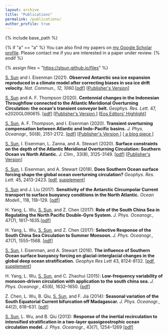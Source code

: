 ```yaml
---
layout: archive
title: "Publications"
permalink: /publications/
author_profile: true
---
```


{% include base_path %}

{% if "a" == "a" %}
  You can also find my papers on <a href="https://scholar.google.com/citations?user=IJMEC2EAAAAJ&hl=en">my Google Scholar profile</a>. Please contact me if you are interested in a paper under review.
{% endif %}

{% assign files = "https://stsun.github.io/files" %}

<p><u>S. Sun</u> and I. Eisenman (2021). <b> Observed Antarctic sea ice expansion reproduced in a climate model after correcting biases in sea ice drift velocity. </b> <i> Nat. Commun., 12, 1060.</i>[<a href="{{files}}/Sun-Eisenman-2021-NCOMMS.pdf">pdf</a>] [<a href="https://doi.org/10.1038/s41467-021-21412-z">Publisher's Version</a>]</p>

<p><u>S. Sun</u> and A. F. Thompson (2020). <b> Centennial changes in the Indonesian Throughflow connected to the Atlantic Meridional Overturning Circulation: the ocean's transient conveyor belt. </b> <i> Geophys. Res. Lett. </i> 47,  e2020GL090615. [<a href="{{files}}/Sun-Thompson-2020-GRL-ITF.pdf">pdf</a>] [<a href="https://doi.org/10.1029/2020GL090615">Publisher's Version </a>] [<a href="https://eos.org/editor-highlights/what-causes-centennial-changes-in-the-indonesian-throughflow">Eos Editors' Highlight</a>]</p>

<p><u>S. Sun</u>, A. F. Thompson, and I. Eisenman (2020). <b>Transient overturning compensation between Atlantic and Indo-Pacific basins.</b> <i> J. Phys. Oceanogr., </i> 50(8), 2151-2172.  [<a href="{{files}}/Sun-Thompson-Eisenman-2020-JPO.pdf">pdf</a>] [<a href="https://doi.org/10.1175/JPO-D-20-0060.1">Publisher's Version </a>] [<a href="https://ocean2climate.org/2020/06/25/compensating-change-in-the-indo-pacific-moc-in-response-to-the-atlantic-moc-slowdown/"> a blog piece </a>] </p>

<p><u>S. Sun</u>, I. Eisenman, L. Zanna, and A. Stewart (2020). <b>Surface constraints on the depth of the Atlantic Meridional Overturning Circulation: Southern Ocean vs North Atlantic.</b> <i> J. Clim., </i>  33(8), 3125-3149. [<a href="{{files}}/Sun-Eisenman-Zanna-Stewart-inpress-2020.pdf">pdf</a>] [<a href="https://doi.org/10.1175/JCLI-D-19-0546.1">Publisher's Version</a>]</p>

<p><u>S. Sun</u>, I. Eisenman, and A. Stewart (2018). <b>Does Southern Ocean surface forcing shape the global ocean overturning circulation?</b> <i>Geophys. Res. Lett.</i> 45, 2413-2423. [<a href="{{ files }}/Sun_et_al-2018-Geophysical_Research_Letters.pdf">pdf</a>, <a href="{{ files }}/Sun_et_al-2018-Geophysical_Research_Letters.sup.pdf">supplement</a>]</p>

<p><u>S. Sun</u> and J. Liu (2017). <b>Sensitivity of the Antarctic Circumpolar Current transport to surface buoyancy conditions in the North Atlantic.</b> <i>Ocean Modell.</i>, 118, 118–129. [<a href="{{ files }}/Sun-Liu-2017-ACC.pdf">pdf</a>]</p>

<p> H. Yang, L. Wu, <u>S. Sun</u>, and Z. Chen (2017): <b>Role of the South China Sea in Regulating the North Pacific Double-Gyre System.</b> <i>J. Phys. Oceanogr.</i>, 47(7), 1617–1635.[<a href="{{ files }}/Yang_etal_2017.pdf">pdf</a>] </p>

<p> H. Yang, L. Wu, <u>S. Sun</u>, and Z. Chen (2017): <b>Selective Response of the South China Sea Circulation to Summer Monsoon.</b> <i>J. Phys. Oceanogr.</i>, 47(7), 1555–1568. [<a href="{{ files }}/Yang-2017-SCSIntraSeasonal.pdf">pdf</a>]</p>

<p><u>S. Sun</u>, I. Eisenman, and A. Stewart (2016). 
<b>The influence of Southern Ocean surface buoyancy forcing on glacial-interglacial changes in the global deep ocean stratification.</b> 
<i>Geophys Res Lett</i> 43, 8124-8132. [<a href="{{ files }}/Sun_et_al-2016-Geophysical_Research_Letters.pdf">pdf</a>, <a href="{{ files }}/Sun_et_al-2016-Geophysical_Research_Letters.sup-1.pdf">supplement</a>]</p>

<p> H. Yang, L. Wu, <u>S. Sun</u>, and C. Zhaohui (2015): <b>Low-frequency variability of monsoon-driven circulation with application to the south china sea.</b> <i>J. Phys. Oceanogr.</i>, 45(6), 1632–1650. [<a href="{{ files }}/Yang_etal_2014.pdf">pdf</a>]</p>

<p>Z. Chen, L. Wu, B. Qiu, <u>S. Sun</u>, and F. Jia (2014): <b>Seasonal variation of the South Equatorial Current bifurcation off Madagascar.</b> <i>J. Phys. Oceanogr.</i>, 44(2), 618–631. [<a href="{{ files }}/Chen_etal_2013.pdf">pdf</a>]</p>

<p> <u>S. Sun</u>, L. Wu, and B. Qiu (2013): <b>Response of the inertial recirculation to intensified stratification in a two-layer quasigeostrophic ocean circulation model.</b> <i>J. Phys. Oceanogr.</i>, 43(7), 1254–1269 [<a href="{{ files }}/Sun_etal_2013.pdf">pdf</a>]</p>


<!---
## In-prep or submitted

<p> S. Sun, I. Eisenman, L. Zanna, and A. L. Stewart : What sets the depth of the Atlantic Meridional Overturning Circulation? in prep for J. Clim. </p>

<p> S. Sun and I. Eisenman: Influence of sea ice motion on the Antarctic sea ice expansion. in prep </p>
-->
